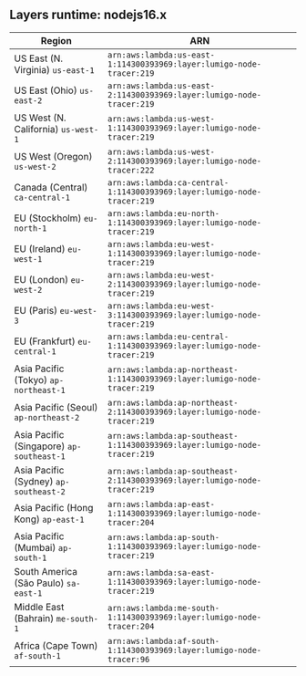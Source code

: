 Layers runtime: nodejs16.x
----
| Region | ARN |
| --- | --- |
|US East (N. Virginia)  `us-east-1`|`arn:aws:lambda:us-east-1:114300393969:layer:lumigo-node-tracer:219`|
|US East (Ohio)  `us-east-2`|`arn:aws:lambda:us-east-2:114300393969:layer:lumigo-node-tracer:219`|
|US West (N. California)  `us-west-1`|`arn:aws:lambda:us-west-1:114300393969:layer:lumigo-node-tracer:219`|
|US West (Oregon)  `us-west-2`|`arn:aws:lambda:us-west-2:114300393969:layer:lumigo-node-tracer:222`|
|Canada (Central)  `ca-central-1`|`arn:aws:lambda:ca-central-1:114300393969:layer:lumigo-node-tracer:219`|
|EU (Stockholm)  `eu-north-1`|`arn:aws:lambda:eu-north-1:114300393969:layer:lumigo-node-tracer:219`|
|EU (Ireland)  `eu-west-1`|`arn:aws:lambda:eu-west-1:114300393969:layer:lumigo-node-tracer:219`|
|EU (London)  `eu-west-2`|`arn:aws:lambda:eu-west-2:114300393969:layer:lumigo-node-tracer:219`|
|EU (Paris)  `eu-west-3`|`arn:aws:lambda:eu-west-3:114300393969:layer:lumigo-node-tracer:219`|
|EU (Frankfurt)  `eu-central-1`|`arn:aws:lambda:eu-central-1:114300393969:layer:lumigo-node-tracer:219`|
|Asia Pacific (Tokyo)  `ap-northeast-1`|`arn:aws:lambda:ap-northeast-1:114300393969:layer:lumigo-node-tracer:219`|
|Asia Pacific (Seoul)  `ap-northeast-2`|`arn:aws:lambda:ap-northeast-2:114300393969:layer:lumigo-node-tracer:219`|
|Asia Pacific (Singapore)  `ap-southeast-1`|`arn:aws:lambda:ap-southeast-1:114300393969:layer:lumigo-node-tracer:219`|
|Asia Pacific (Sydney)  `ap-southeast-2`|`arn:aws:lambda:ap-southeast-2:114300393969:layer:lumigo-node-tracer:219`|
|Asia Pacific (Hong Kong)  `ap-east-1`|`arn:aws:lambda:ap-east-1:114300393969:layer:lumigo-node-tracer:204`|
|Asia Pacific (Mumbai)  `ap-south-1`|`arn:aws:lambda:ap-south-1:114300393969:layer:lumigo-node-tracer:219`|
|South America (São Paulo)  `sa-east-1`|`arn:aws:lambda:sa-east-1:114300393969:layer:lumigo-node-tracer:219`|
|Middle East (Bahrain)  `me-south-1`|`arn:aws:lambda:me-south-1:114300393969:layer:lumigo-node-tracer:204`|
|Africa (Cape Town)  `af-south-1`|`arn:aws:lambda:af-south-1:114300393969:layer:lumigo-node-tracer:96`|

